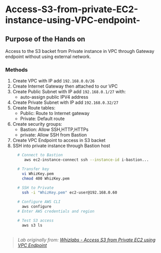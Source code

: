 # Access-S3-from-private-EC2-instance-using-VPC-endpoint-
## Purpose of the Hands on
Access to the S3 backet from Private instance in VPC through Gateway endpoint without using external network.

### Methods

1. Create VPC with IP add `192.168.0.0/26`
2. Create Internet Gateway then attached to our VPC
3. Create Public Subnet with IP add `192.168.0.1/27` with:
   - auto-assign public IPV4 address
4. Create Private Subnet with IP add `192.168.0.32/27` 
5. Create Route tables:
   - Public:  Route to Internet gateway
   - Private: Default route
6. Create security groups:
   - Bastion: Allow SSH,HTTP,HTTPs
   - private: Allow SSH from Bastion 
7. Create VPC Endpoint to access in S3 backet 
8. SSH into private instance through Bastion host
   ```bash
     # Connect to Bastion
        aws ec2-instance-connect ssh --instance-id i-bastion...
   
     # Transfer key
       vi WhizKey.pem
       chmod 400 WhizKey.pem
   
     # SSH to Private
       ssh -i "WhizKey.pem" ec2-user@192.168.0.60
    
     # Configure AWS CLI
       aws configure
     # Enter AWS credentials and region

     # Test S3 access
       aws s3 ls
    

> *Lab originally from: [Whizlabs - Access S3 from Private EC2 using VPC Endpoint](https://www.whizlabs.com/learn/course/aws-solutions-architect-associate/153/lab)*
